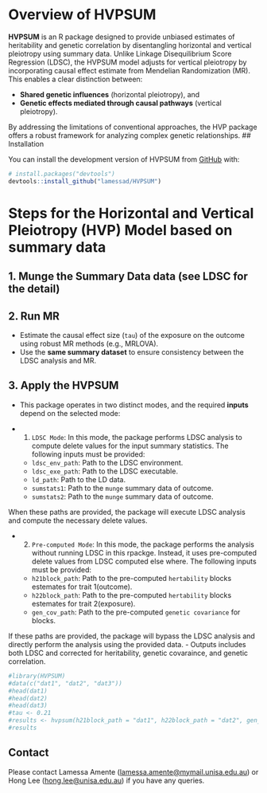 
<!-- README.md is generated from README.Rmd. Please edit that file -->

# Overview of HVPSUM

<!-- badges: start -->

<!-- badges: end -->

**HVPSUM** is an R package designed to provide unbiased estimates of
heritability and genetic correlation by disentangling horizontal and
vertical pleiotropy using summary data. Unlike Linkage Disequilibrium
Score Regression (LDSC), the HVPSUM model adjusts for vertical
pleiotropy by incorporating causal effect estimate from Mendelian
Randomization (MR). This enables a clear distinction between:

- **Shared genetic influences** (horizontal pleiotropy), and
- **Genetic effects mediated through causal pathways** (vertical
  pleiotropy).

By addressing the limitations of conventional approaches, the HVP
package offers a robust framework for analyzing complex genetic
relationships. \## Installation

You can install the development version of HVPSUM from
[GitHub](https://github.com/) with:

``` r
# install.packages("devtools")
devtools::install_github("lamessad/HVPSUM")
```

# Steps for the Horizontal and Vertical Pleiotropy (HVP) Model based on summary data

## 1. Munge the Summary Data data (see LDSC for the detail)

## 2. Run MR

- Estimate the causal effect size (`tau`) of the exposure on the outcome
  using robust MR methods (e.g., MRLOVA).
- Use the **same summary dataset** to ensure consistency between the
  LDSC analysis and MR.

## 3. Apply the HVPSUM

- This package operates in two distinct modes, and the required
  **inputs** depend on the selected mode:

- 1.  `LDSC Mode`: In this mode, the package performs LDSC analysis to
      compute delete values for the input summary statistics. The
      following inputs must be provided:

  - `ldsc_env_path`: Path to the LDSC environment.
  - `ldsc_exe_path`: Path to the LDSC executable.
  - `ld_path`: Path to the LD data.
  - `sumstats1`: Path to the `munge` summary data of outcome.
  - `sumstats2`: Path to the `munge` summary data of outcome.

When these paths are provided, the package will execute LDSC analysis
and compute the necessary delete values.

- 2.  `Pre-computed Mode`: In this mode, the package performs the
      analysis without running LDSC in this rpackge. Instead, it uses
      pre-computed delete values from LDSC computed else where. The
      following inputs must be provided:

  - `h21block_path`: Path to the pre-computed `hertability` blocks
    estemates for trait 1(outcome).
  - `h22block_path`: Path to the pre-computed `hertability` blocks
    estemates for trait 2(exposure).
  - `gen_cov_path`: Path to the pre-computed `genetic covariance` for
    blocks.

If these paths are provided, the package will bypass the LDSC analysis
and directly perform the analysis using the provided data. - Outputs
includes both LDSC and corrected for heritability, genetic covaraince,
and genetic correlation.

``` r
#library(HVPSUM)
#data(c("dat1", "dat2", "dat3"))
#head(dat1)
#head(dat2)
#head(dat3)
#tau <- 0.21
#results <- hvpsum(h21block_path = "dat1", h22block_path = "dat2", gen_cov_path = "dat3",tau=tau)
#results
```

## Contact

Please contact Lamessa Amente (<lamessa.amente@mymail.unisa.edu.au>) or
Hong Lee (<hong.lee@unisa.edu.au>) if you have any queries.
